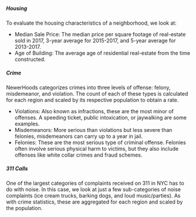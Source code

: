 
##### Housing
To evaluate the housing characteristics of a neighborhood, we look at:

- Median Sale Price: The median price per square footage of real-estate sold in 2017, 3-year average for 2015-2017, and 5-year average for 2013-2017.
- Age of Building: The average age of residential real-estate from the time constructed.

##### Crime
NewerHoods categorizes crimes into three levels of offense: felony, misdemeanor, and violation. The count of each of these types is calculated for each region and scaled by its respective population to obtain a rate.

- Violations: Also known as infractions, these are the most minor of offenses. A speeding ticket, public intoxication, or jaywalking are some examples.
- Misdemeanors: More serious than violations but less severe than felonies, misdemeanors can carry up to a year in jail.
- Felonies: These are the most serious type of criminal offense. Felonies often involve serious physical harm to victims, but they also include offenses like white collar crimes and fraud schemes.


##### 311 Calls
One of the largest categories of complaints received on 311 in NYC has to do with noise. In this case, we look at just a few sub-categories of noise complaints (ice cream trucks, barking dogs, and loud music/parties). As with crime statistics, these are aggregated for each region and scaled by the population.


